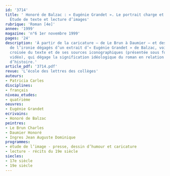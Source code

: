 ```yaml
---
id: '3714'
title: ' Honoré de Balzac : « Eugénie Grandet ». Le portrait charge et ses procédés.
  Étude de texte et lecture d’images'
rubrique: 'Roman [4e]'
annee: '1999'
magazine: 'n°6 1er novembre 1999'
pages: '24'
description: 'À partir de la caricature – de Le Brun à Daumier – et des procédés
  de l’ironie dégagés d’un extrait d’« Eugénie Grandet » de Balzac, voici une étude
  croisée du texte et de ses sources iconographiques (présentée sous forme de séquences
  vidéo), qui dégage la signification idéologique du roman en relation avec le programme
  d’histoire.'
article_pdf: '3714.pdf'
revue: 'L’école des lettres des collèges'
auteurs:
- Patricia Carles
disciplines:
- français
niveau_etudes:
- quatrième
oeuvres:
- Eugénie Grandet
ecrivains:
- Honoré de Balzac
peintres:
- Le Brun Charles
- Daumier Honoré
- Ingres Jean Auguste Dominique
programmes:
- étude de l’image - presse, dessin d’humour et caricature
- lecture - récits du 19e siècle
siecles:
- 17e siècle
- 19e siècle
---
```

